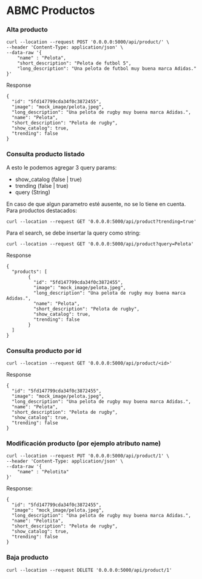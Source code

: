 # ABMC Productos

### Alta producto
```
curl --location --request POST '0.0.0.0:5000/api/product/' \
--header 'Content-Type: application/json' \
--data-raw '{
    "name" : "Pelota",
    "short_description": "Pelota de futbol 5",
    "long_description": "Una pelota de futbol muy buena marca Adidas."
}'
```
Response
```
{
  "id": "5fd147799cda34f0c3872455",
  "image": "mock_image/pelota.jpeg",
  "long_description": "Una pelota de rugby muy buena marca Adidas.",
  "name": "Pelota",
  "short_description": "Pelota de rugby",
  "show_catalog": true,
  "trending": false
}
```

### Consulta producto listado

A esto le podemos agregar 3 query params: 

- show_catalog (false | true)
- trending (false | true)
- query (String)

En caso de que algun parametro esté ausente, no se lo tiene en cuenta. Para productos destacados:

```
curl --location --request GET '0.0.0.0:5000/api/product?trending=true'
``` 

Para el search, se debe insertar la query como string:
```
curl --location --request GET '0.0.0.0:5000/api/product?query=Pelota'
```
Response
```
{
  "products": [
        {
          "id": "5fd147799cda34f0c3872455",
          "image": "mock_image/pelota.jpeg",
          "long_description": "Una pelota de rugby muy buena marca Adidas.",
          "name": "Pelota",
          "short_description": "Pelota de rugby",
          "show_catalog": true,
          "trending": false
        }
  ]
}
```


### Consulta producto por id

```
curl --location --request GET '0.0.0.0:5000/api/product/<id>'
```
Response
```
{
  "id": "5fd147799cda34f0c3872455",
  "image": "mock_image/pelota.jpeg",
  "long_description": "Una pelota de rugby muy buena marca Adidas.",
  "name": "Pelota",
  "short_description": "Pelota de rugby",
  "show_catalog": true,
  "trending": false
}
```

### Modificación producto (por ejemplo atributo name)

```
curl --location --request PUT '0.0.0.0:5000/api/product/1' \
--header 'Content-Type: application/json' \
--data-raw '{
    "name" : "Pelotita"
}'
```
Response:
```
{
  "id": "5fd147799cda34f0c3872455",
  "image": "mock_image/pelota.jpeg",
  "long_description": "Una pelota de rugby muy buena marca Adidas.",
  "name": "Pelotita",
  "short_description": "Pelota de rugby",
  "show_catalog": true,
  "trending": false
}
```


### Baja producto
```
curl --location --request DELETE '0.0.0.0:5000/api/product/1'
```